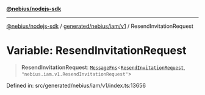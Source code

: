 [**@nebius/nodejs-sdk**](../../../../../README.md)

***

[@nebius/nodejs-sdk](../../../../../README.md) / [generated/nebius/iam/v1](../README.md) / ResendInvitationRequest

# Variable: ResendInvitationRequest

> **ResendInvitationRequest**: [`MessageFns`](../../../../../runtime/protos/core/interfaces/MessageFns.md)\<[`ResendInvitationRequest`](../interfaces/ResendInvitationRequest.md), `"nebius.iam.v1.ResendInvitationRequest"`\>

Defined in: src/generated/nebius/iam/v1/index.ts:13656
